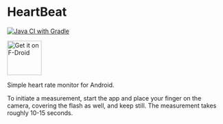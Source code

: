 # HeartBeat
[![Java CI with Gradle](https://github.com/berdosi/HeartBeat/actions/workflows/gradle.yml/badge.svg)](https://github.com/berdosi/HeartBeat/actions/workflows/gradle.yml)

[<img src="https://fdroid.gitlab.io/artwork/badge/get-it-on.png"
    alt="Get it on F-Droid"
    height="80">](https://f-droid.org/packages/eu.berdosi.app.heartbeat/)

Simple heart rate monitor for Android.

To initiate a measurement, start the app and place your finger on the camera, covering the flash as well, and keep still. The measurement takes roughly 10-15 seconds.
